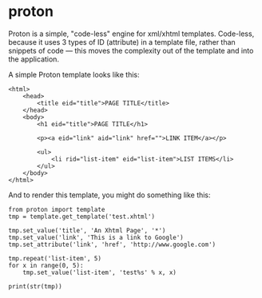 proton
======

Proton is a simple, "code-less" engine for xml/xhtml templates. Code-less, because it uses 3 types of ID (attribute) in a template file, rather than snippets of code — this moves the complexity out of the template and into the application.

A simple Proton template looks like this:

    <html>
        <head>
            <title eid="title">PAGE TITLE</title>
        </head>
        <body>
            <h1 eid="title">PAGE TITLE</h1>

            <p><a eid="link" aid="link" href="">LINK ITEM</a></p>

            <ul>
                <li rid="list-item" eid="list-item">LIST ITEMS</li>
            </ul>
        </body>
    </html>

And to render this template, you might do something like this:

    from proton import template
    tmp = template.get_template('test.xhtml')

    tmp.set_value('title', 'An Xhtml Page', '*')
    tmp.set_value('link', 'This is a link to Google')
    tmp.set_attribute('link', 'href', 'http://www.google.com')

    tmp.repeat('list-item', 5)
    for x in range(0, 5):
        tmp.set_value('list-item', 'test%s' % x, x)

    print(str(tmp))

